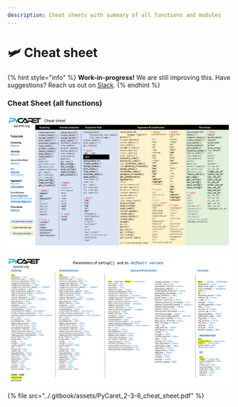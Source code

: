 ```yaml
---
description: Cheat sheets with summary of all functions and modules
---
```


# 🛩 Cheat sheet

{% hint style="info" %}
**Work-in-progress!** We are still improving this. Have suggestions? Reach us out on [Slack](https://join.slack.com/t/pycaret/shared\_invite/zt-row9phbm-BoJdEVPYnGf7\_NxNBP307w).
{% endhint %}

### Cheat Sheet (all functions)

![Cheat Sheet Page 1 of 2](<../.gitbook/assets/image (415).png>)

![Cheat Sheet Page 2 of 2](<../.gitbook/assets/image (15).png>)

{% file src="../.gitbook/assets/PyCaret_2-3-6_cheat_sheet.pdf" %}
